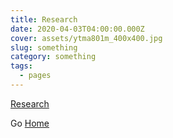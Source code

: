 ```yaml
---
title: Research
date: 2020-04-03T04:00:00.000Z
cover: assets/ytma801m_400x400.jpg
slug: something
category: something
tags:
  - pages
---
```

<!--StartFragment-->

[Research](https://www.are.na/office-romance)

<!--EndFragment-->

Go [Home](https://romanceoffice.com)
